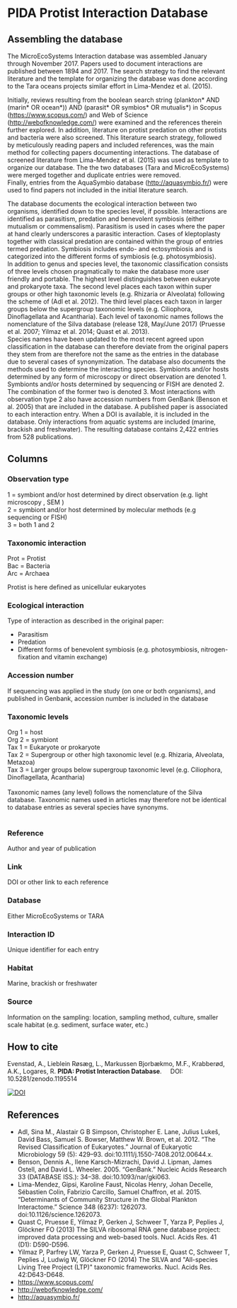 # PIDA Protist Interaction Database


## Assembling the database<br />
The MicroEcoSystems Interaction database was assembled January through November 2017.
Papers used to document interactions are published between 1894 and 2017.
The search strategy to find the relevant literature and the template for organizing the database was done according to the Tara oceans projects similar effort in Lima-Mendez et al. (2015).

Initially, reviews resulting from the boolean search string (plankton* AND (marin* OR ocean*)) 
AND (parasit* OR symbios* OR mutualis*) in Scopus (https://www.scopus.com/) and Web of Science (http://webofknowledge.com/) were examined and the references therein further explored. In addition, literature on protist predation on other protists and bacteria were also screened.
This literature search strategy, followed by meticulously reading papers and included references, 
was the main method for collecting papers documenting interactions. The database of screened literature from Lima-Mendez et al. (2015) was used as template to organize our database. The the two databases (Tara and MicroEcoSystems) were merged together and duplicate entries were removed.  
Finally, entries from the AquaSymbio database (http://aquasymbio.fr/) were used to find papers not included in the initial literature search. 

The database documents the ecological interaction between two organisms, identified down to the species level, if possible. 
Interactions are identified as parasitism, predation and benevolent symbiosis (either mutualism or commensalism). 
Parasitism is used in cases where the paper at hand clearly underscores a parasitic interaction. 
Cases of kleptoplasty together with classical predation are contained within the group of entries termed predation. 
Symbiosis includes endo- and ectosymbiosis and is categorized into the different forms of symbiosis (e.g. photosymbiosis).<br /> 
In addition to genus and species level, the taxonomic classification consists of three levels chosen pragmatically 
to make the database more user friendly and portable. The highest level distinguishes between eukaryote and prokaryote taxa. 
The second level places each taxon within super groups or other high taxonomic levels (e.g. Rhizaria or Alveolata) 
following the scheme of (Adl et al. 2012). The third level places each taxon in larger groups below the supergroup taxonomic levels 
(e.g. Ciliophora, Dinoflagellata and Acantharia). Each level of taxonomic names follows the nomenclature of the 
Silva database (release 128, May/June 2017) (Pruesse et al. 2007; Yilmaz et al. 2014; Quast et al. 2013).<br /> 
Species names have been updated to the most recent agreed upon classification in the database can therefore deviate 
from the original papers they stem from  are therefore not the same as the entries in the database due to several cases of synonymization.
The database also documents the methods used to determine the interacting species. Symbionts and/or hosts determined by any form of 
microscopy or direct observation are denoted 1. Symbionts and/or hosts determined by sequencing or FISH are denoted 2. 
The combination of the former two is denoted 3. Most interactions with observation type 2 also have accession numbers from GenBank (Benson et al. 2005) that are included in the database. 
A published paper is associated to each interaction entry. When a DOI is available, it is included in the database.
Only interactions from aquatic systems are included (marine, brackish and freshwater).
The resulting database contains 2,422 entries from 528 publications.

## Columns <br /> 

### Observation type<br /> 
1 = symbiont and/or host determined by direct observation (e.g. light microscopy , SEM )<br /> 
2 = symbiont and/or host determined by molecular methods (e.g sequencing or FISH)<br /> 
3 = both 1 and 2

### Taxonomic interaction<br /> 
Prot = Protist<br /> 
Bac = Bacteria<br /> 
Arc = Archaea<br />

Protist is here defined as unicellular eukaryotes

### Ecological interaction<br /> 
Type of interaction as described in the original paper:
- Parasitism
- Predation
- Different forms of benevolent symbiosis (e.g. photosymbiosis, nitrogen-fixation and vitamin exchange)

### Accession number<br />
If sequencing was applied in the study (on one or both organisms), and published in Genbank, accession number is included in the database

### Taxonomic levels<br /> 
Org 1 = host<br /> 
Org 2 = symbiont<br /> 
Tax 1 = Eukaryote or prokaryote<br /> 
Tax 2 = Supergroup or other high taxonomic level (e.g. Rhizaria, Alveolata, Metazoa)<br /> 
Tax 3 = Larger groups below supergroup taxonomic level (e.g. Ciliophora, Dinoflagellata, Acantharia)<br /> <br /> 
Taxonomic names (any level) follows the nomenclature of the Silva database. Taxonomic names used in articles may therefore not be identical to database entries as several species have synonyms.
<br /> <br /> 

### Reference<br />
Author and year of publication

### Link
DOI or other link to each reference 

### Database
Either MicroEcoSystems or TARA


### Interaction ID
 Unique identifier for each entry

### Habitat<br />
Marine, brackish or freshwater

### Source<br />
Information on the sampling: location, sampling method, culture, smaller scale habitat (e.g. sediment, surface water, etc.)



## How to cite

 Evenstad, A., Lieblein Røsæg, L., Markussen Bjorbækmo, M.F., Krabberød, A.K., Logares, R. **PIDA: Protist Interaction Database**.     DOI: 10.5281/zenodo.1195514

[![DOI](https://zenodo.org/badge/124667376.svg)](https://zenodo.org/badge/latestdoi/124667376)

## References
- Adl, Sina M., Alastair G B Simpson, Christopher E. Lane, Julius Lukeš, David Bass, Samuel S. Bowser, Matthew W. Brown, et al. 2012. “The Revised Classification of Eukaryotes.” Journal of Eukaryotic Microbiology 59 (5): 429–93. doi:10.1111/j.1550-7408.2012.00644.x.
- Benson, Dennis A., Ilene Karsch-Mizrachi, David J. Lipman, James Ostell, and David L. Wheeler. 2005. “GenBank.” Nucleic Acids Research 33 (DATABASE ISS.): 34–38. doi:10.1093/nar/gki063.
- Lima-Mendez, Gipsi, Karoline Faust, Nicolas Henry, Johan Decelle, Sébastien Colin, Fabrizio Carcillo, Samuel Chaffron, et al. 2015. “Determinants of Community Structure in the Global Plankton Interactome.” Science 348 (6237): 1262073. doi:10.1126/science.1262073.
- Quast C, Pruesse E, Yilmaz P, Gerken J, Schweer T, Yarza P, Peplies J, Glöckner FO (2013) The SILVA ribosomal RNA gene database project: improved data processing and web-based tools. Nucl. Acids Res. 41 (D1): D590-D596.
- Yilmaz P, Parfrey LW, Yarza P, Gerken J, Pruesse E, Quast C, Schweer T, Peplies J, Ludwig W, Glöckner FO (2014) The SILVA and "All-species Living Tree Project (LTP)" taxonomic frameworks. Nucl. Acids Res. 42:D643-D648.
- https://www.scopus.com/
- http://webofknowledge.com/
- http://aquasymbio.fr/

